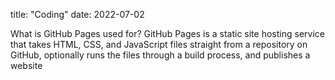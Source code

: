 title: "Coding"
date: 2022-07-02


What is GitHub Pages used for?
GitHub Pages is a static site hosting service that takes HTML, CSS, and JavaScript files straight from a repository on GitHub, 
optionally runs the files through a build process, and publishes a website
